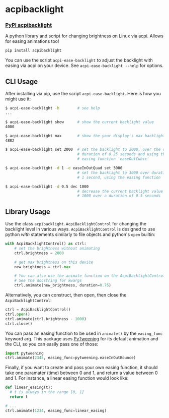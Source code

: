 acpibacklight
========

### [PyPI acpibacklight](https://pypi.python.org/pypi/acpibacklight)
A python library and script for changing brightness on Linux via acpi. Allows
for easing animations too!

```bash
pip install acpibacklight
```

You can use the script `acpi-ease-backlight` to adjust the backlight with
easing via acpi on your device. See `acpi-ease-backlight --help` for options.


CLI Usage
-----------
After installing via pip, use the script `acpi-ease-backlight`. Here is how
you might use it:

```bash
$ acpi-ease-backlight -h        # see help
...

$ acpi-ease-backlight show      # show the current backlight value
4000

$ acpi-ease-backlight max       # show the your display's max backlight value
4882

$ acpi-ease-backlight set 2000  # set the backlight to 2000, over the default
                                # duration of 0.25 seconds and using the default
                                # easing function 'easeOutCubic'

$ acpi-ease-backlight -d 1 -e easeInOutQuad set 3000
                                # set the backlight to 3000 over duration of
                                # 1 second, using the easing function 'easeInOutQuad'

$ acpi-ease-backlight -d 0.5 dec 1000
                                # decrease the current backlight value by
                                # 1000 over a duration of 0.5 seconds
```

Library Usage
---------
Use the class `acpibacklight.AcpiBacklightControl` for changing the backlight
level in various ways. `AcpiBacklightControl` is designed to use python *with*
statements similarly to file objects and python's `open` builtin:
```python
with AcpiBacklightControl() as ctrl:
    # set the brightness without animating
    ctrl.brightness = 2000

    # get max brightness on this device
    new_brightness = ctrl.max

    # You can also use the animate function on the AcpiBacklightControl.
    # See the docstring for kwargs
    ctrl.animate(new_brightness, duration=0.75)
```

Alternatively, you can construct, then open, then close the
`AcpiBacklightControl`:
```python
ctrl = AcpiBacklightControl()
ctrl.open()
ctrl.animate(ctrl.brightness - 1000)
ctrl.close()
```

You can pass an easing function to be used in `animate()` by the `easing_func`
keyword arg. This package uses [PyTweening](https://github.com/asweigart/pytweening)
for its default animation and the CLI, so you can easily pass one of those:
```python
import pytweening
ctrl.animate(2345, easing_func=pytweening.easeInOutBounce)
```

Finally, if you want to create and pass your own easing function, it should
take one paramater (time) between 0 and 1, and return a value between 0 and 1.
For instance, a linear easing function would look like:
```python
def linear_easing(t):
  # t is always in the range [0, 1]
  return t

# ...
ctrl.animate(1234, easing_func=linear_easing)
```
